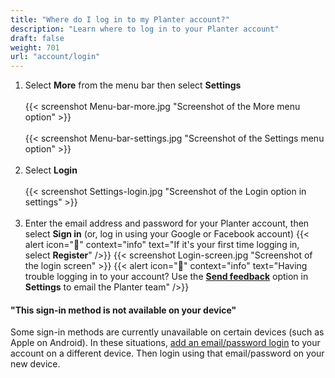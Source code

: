 ```yaml
---
title: "Where do I log in to my Planter account?"
description: "Learn where to log in to your Planter account"
draft: false
weight: 701
url: "account/login"
---
```


1. Select **More** from the menu bar then select **Settings**<br /><br />
{{< screenshot Menu-bar-more.jpg "Screenshot of the More menu option" >}}<br /><br />
{{< screenshot Menu-bar-settings.jpg "Screenshot of the Settings menu option" >}}<br /><br />
2. Select **Login**<br /><br />
{{< screenshot Settings-login.jpg "Screenshot of the Login option in settings" >}}<br /><br />
3. Enter the email address and password for your Planter account, then select **Sign in** (or, log in using your Google or Facebook account)
{{< alert icon="🫛" context="info" text="If it's your first time logging in, select **Register**" />}}
{{< screenshot Login-screen.jpg "Screenshot of the login screen" >}}
{{< alert icon="🍓" context="info" text="Having trouble logging in to your account? Use the [**Send feedback**](../../connect/contact-us/#send-feedback-contact-support) option in **Settings** to email the Planter team" />}}

#### "This sign-in method is not available on your device"

Some sign-in methods are currently unavailable on certain devices (such as Apple on Android). In these situations, [add an email/password login](/account/connect-accounts) to your account on a different device. Then login using that email/password on your new device.
